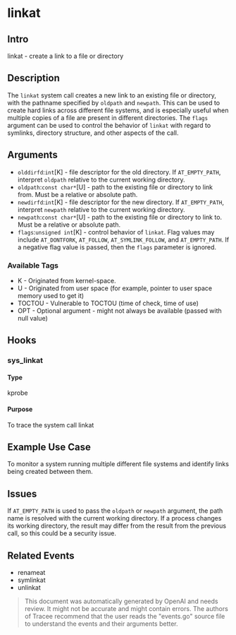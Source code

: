 
# linkat

## Intro
linkat - create a link to a file or directory

## Description
The `linkat` system call creates a new link to an existing file or directory, with the pathname specified by `oldpath` and `newpath`. This can be used to create hard links across different file systems, and is especially useful when multiple copies of a file are present in different directories. The `flags` argument can be used to control the behavior of `linkat` with regard to symlinks, directory structure, and other aspects of the call.

## Arguments
* `olddirfd`:`int`[K] - file descriptor for the old directory. If `AT_EMPTY_PATH`, interpret `oldpath` relative to the current working directory.
* `oldpath`:`const char*`[U] - path to the existing file or directory to link from. Must be a relative or absolute path.
* `newdirfd`:`int`[K] - file descriptor for the new directory. If `AT_EMPTY_PATH`, interpret `newpath` relative to the current working directory.
* `newpath`:`const char*`[U] - path to the existing file or directory to link to. Must be a relative or absolute path.
* `flags`:`unsigned int`[K] - control behavior of `linkat`. Flag values may include `AT_DONTFORK`, `AT_FOLLOW`, `AT_SYMLINK_FOLLOW`, and `AT_EMPTY_PATH`. If a negative flag value is passed, then the `flags` parameter is ignored.

### Available Tags
* K - Originated from kernel-space.
* U - Originated from user space (for example, pointer to user space memory used to get it)
* TOCTOU - Vulnerable to TOCTOU (time of check, time of use)
* OPT - Optional argument - might not always be available (passed with null value)

## Hooks
### sys_linkat
#### Type
kprobe
#### Purpose
To trace the system call linkat

## Example Use Case
To monitor a system running multiple different file systems and identify links being created between them.

## Issues
If `AT_EMPTY_PATH` is used to pass the `oldpath` or `newpath` argument, the path name is resolved with the current working directory. If a process changes its working directory, the result may differ from the result from the previous call, so this could be a security issue.

## Related Events
* renameat 
* symlinkat 
* unlinkat

> This document was automatically generated by OpenAI and needs review. It might
> not be accurate and might contain errors. The authors of Tracee recommend that
> the user reads the "events.go" source file to understand the events and their
> arguments better.
